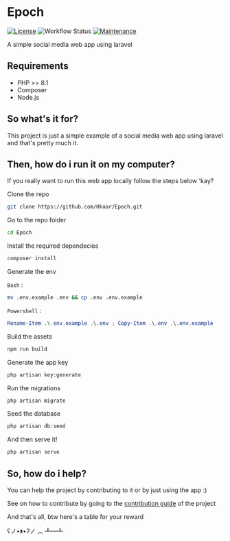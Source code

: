 # Epoch

[![License](https://img.shields.io/badge/License-Apache_2.0-blue.svg)](https://opensource.org/licenses/Apache-2.0)
![Workflow Status](https://github.com/Hkaar/Epoch/workflows/CI/badge.svg)
[![Maintenance](https://img.shields.io/badge/Maintained%3F-yes-green.svg)](https://GitHub.com/Naereen/StrapDown.js/graphs/commit-activity)

A simple social media web app using laravel

## Requirements

- PHP >= 8.1
- Composer
- Node.js

## So what's it for?

This project is just a simple example of a social media web app
using laravel and that's pretty much it.

## Then, how do i run it on my computer?

If you really want to run this web app locally follow the steps below 'kay?

Clone the repo

```bash
git clone https://github.com/Hkaar/Epoch.git
```

Go to the repo folder

```bash
cd Epoch
```

Install the required dependecies

```bash
composer install
```

Generate the env

`Bash` :

```bash
mv .env.example .env && cp .env .env.example
```

`Powershell` :

```powershell
Rename-Item .\.env.example .\.env ; Copy-Item .\.env .\.env.example
```

Build the assets

```bash
npm run build
```

Generate the app key

```bash
php artisan key:generate
```

Run the migrations

```bash
php artisan migrate
```

Seed the database

```bash
php artisan db:seed
```

And then serve it!

```bash
php artisan serve
```

## So, how do i help?

You can help the project by contributing to it or by just using the app :)

See on how to contribute by going to the [contribution guide](https://github.com/Hkaar/7Books/blob/master/CONTRIBUTING.md) of the project

And that's all, btw here's a table for your reward

ʕノ•ᴥ•ʔノ ︵ ┻━┻
